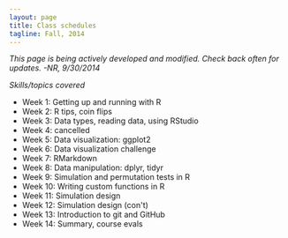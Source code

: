 ```yaml
---
layout: page
title: Class schedules
tagline: Fall, 2014
---
```



*This page is being actively developed and modified. Check back often for updates. 
-NR, 9/30/2014*

_Skills/topics covered_

* Week 1: Getting up and running with R
* Week 2: R tips, coin flips
* Week 3: Data types, reading data, using RStudio
* Week 4: cancelled
* Week 5: Data visualization: ggplot2
* Week 6: Data visualization challenge
* Week 7: RMarkdown
* Week 8: Data manipulation: dplyr, tidyr
* Week 9: Simulation and permutation tests in R
* Week 10: Writing custom functions in R
* Week 11: Simulation design <!-- group discussion of simulation design for reed-frost -->
* Week 12: Simulation design (con't)
* Week 13: Introduction to git and GitHub
* Week 14: Summary, course evals <!-- different ways to run R, blog post presentations -->

<!-- 
* Control structures (permutation test!)
* string manipulation
* writing functions
* different ways of running R (batch mode, interactive, knitr)
* git
* GitHub
* Probability distribution functions
* Vectorized operations
* Dates and times

_Activities_

* Lady tasting tea simulation (from MOSAIC)
* Facebook data visualization
* permutation test with facebook data
* estimate percentage of earth's surface covered with water, fraction w/in 5 miles of a highway, etc... (using mosaic, rgeo() and googleMap()) -->

<!--
```
places <- rgeo(2); places
northern.places <- rgeo(2, latlim=c(0,90)) ; northern.places
googleMap(position=places, radius=3, mark=TRUE, zoom=10)
```
* Lowell Reed simulation
* In-class visualization challenge (in teams, each student showing up with a draft)
* Walk through a visualization tutorial (with new data?)
* write a simple likelihood function
-->
